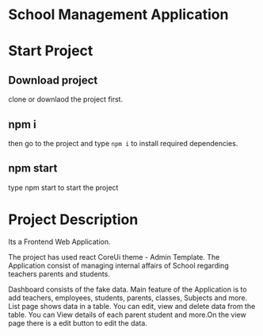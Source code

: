 # School Management Application

# Start Project

## Download project
clone or downlaod the project first.

## npm i
then go to the project and type `npm i` to install required dependencies.

## npm start
type npm start to start the project

# Project Description

Its a Frontend Web Application.

The project has used react CoreUi theme - Admin Template.
The Application consist of managing internal affairs of School regarding teachers parents and students.

Dashboard consists of the fake data.
Main feature of the Application is to add teachers, employees, students, parents, classes, Subjects and more.
List page shows data in a table. You can edit, view and delete data from the table.
You can View details of each parent student and more.On the view page there is a edit button to edit the data.

